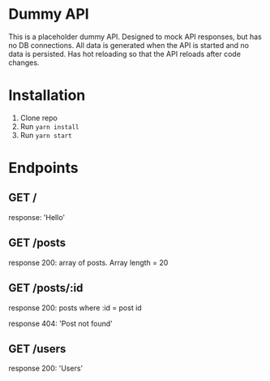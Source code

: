 # Dummy API
This is a placeholder dummy API. Designed to mock API responses, but has no DB connections. All data is generated when the API is started and no data is persisted. Has hot reloading so that the API reloads after code changes.

# Installation

1. Clone repo
2. Run `yarn install`
3. Run `yarn start`

# Endpoints

## GET /

response: 'Hello'

## GET /posts

response 200: array of posts. Array length = 20

## GET /posts/:id

response 200: posts where :id = post id

response 404: 'Post not found'

## GET /users

response 200: 'Users'

